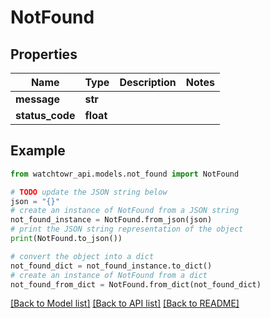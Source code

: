 # NotFound


## Properties

Name | Type | Description | Notes
------------ | ------------- | ------------- | -------------
**message** | **str** |  | 
**status_code** | **float** |  | 

## Example

```python
from watchtowr_api.models.not_found import NotFound

# TODO update the JSON string below
json = "{}"
# create an instance of NotFound from a JSON string
not_found_instance = NotFound.from_json(json)
# print the JSON string representation of the object
print(NotFound.to_json())

# convert the object into a dict
not_found_dict = not_found_instance.to_dict()
# create an instance of NotFound from a dict
not_found_from_dict = NotFound.from_dict(not_found_dict)
```
[[Back to Model list]](../README.md#documentation-for-models) [[Back to API list]](../README.md#documentation-for-api-endpoints) [[Back to README]](../README.md)


